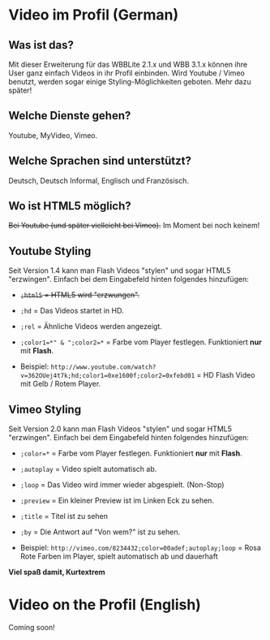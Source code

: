 Video im Profil (German)
========================

Was ist das?
------------
Mit dieser Erweiterung für das WBBLite 2.1.x und WBB 3.1.x können ihre User ganz einfach Videos in ihr Profil einbinden. Wird Youtube / Vimeo benutzt, werden sogar einige Styling-Möglichkeiten geboten. Mehr dazu später!

Welche Dienste gehen?
---------------------
Youtube, MyVideo, Vimeo.

Welche Sprachen sind unterstützt?
---------------------------------
Deutsch, Deutsch Informal, Englisch und Französisch.

Wo ist HTML5 möglich?
---------------------
<del>Bei Youtube (und später vielleicht bei Vimeo).</del> Im Moment bei noch keinem!

Youtube Styling
---------------
Seit Version 1.4 kann man Flash Videos "stylen" und sogar HTML5 "erzwingen". Einfach bei dem Eingabefeld hinten folgendes hinzufügen:

 * <del>`;html5` = HTML5 wird "erzwungen".</del>

 * `;hd` = Das Videos startet in HD.

 * `;rel` = Ähnliche Videos werden angezeigt.

 * `;color1=*" & ";color2=*` = Farbe vom Player festlegen. Funktioniert **nur** mit **Flash**.

 * Beispiel: `http://www.youtube.com/watch?v=362OUej4t7k;hd;color1=0xe1600f;color2=0xfebd01` = HD Flash Video mit Gelb / Rotem Player.

Vimeo Styling
-------------
Seit Version 2.0 kann man Flash Videos "stylen" und sogar HTML5 "erzwingen". Einfach bei dem Eingabefeld hinten folgendes hinzufügen:

 * `;color=*` = Farbe vom Player festlegen. Funktioniert **nur** mit **Flash**.

 * `;autoplay` = Video spielt automatisch ab.

 * `;loop` = Das Video wird immer wieder abgespielt. (Non-Stop)

 * `;preview` = Ein kleiner Preview ist im Linken Eck zu sehen.

 * `;title` = Titel ist zu sehen

 * `;by` = Die Antwort auf "Von wem?" ist zu sehen.

 * Beispiel: `http://vimeo.com/8234432;color=00adef;autoplay;loop` = Rosa Rote Farben im Player, spielt automatisch ab und dauerhaft

**Viel spaß damit, Kurtextrem**

Video on the Profil (English)
=============================
Coming soon!